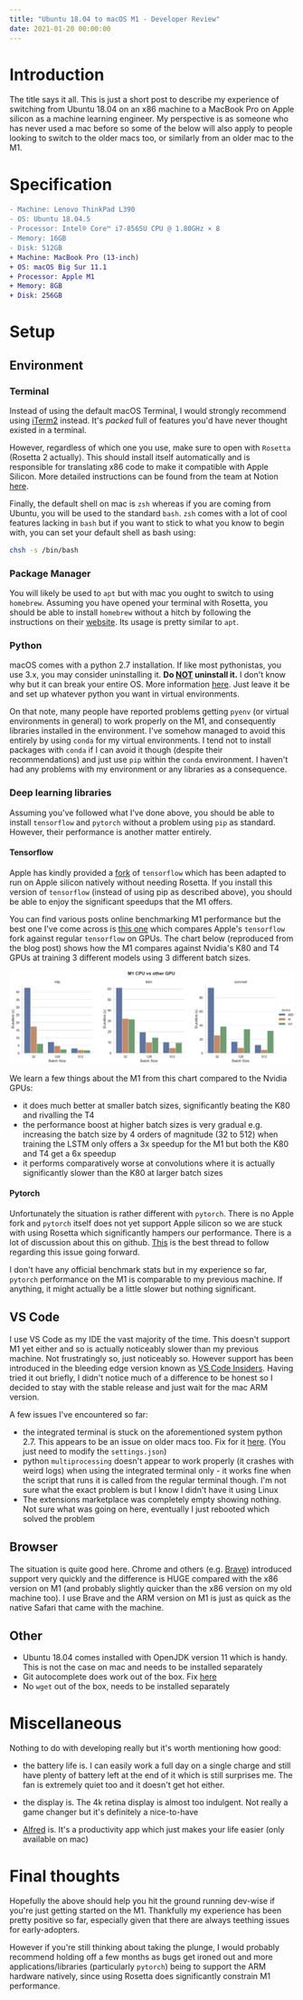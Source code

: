 ```yaml
---
title: "Ubuntu 18.04 to macOS M1 - Developer Review"
date: 2021-01-20 00:00:00
---
```


# Introduction

The title says it all. This is just a short post to describe my experience of switching from Ubuntu 18.04 on an x86 machine to a MacBook Pro on Apple silicon as a machine learning engineer. My perspective is as someone who has never used a mac before so some of the below will also apply to people looking to switch to the older macs too, or similarly from an older mac to the M1.

# Specification

```diff
- Machine: Lenovo ThinkPad L390
- OS: Ubuntu 18.04.5
- Processor: Intel® Core™ i7-8565U CPU @ 1.80GHz × 8
- Memory: 16GB
- Disk: 512GB
+ Machine: MacBook Pro (13-inch)
+ OS: macOS Big Sur 11.1
+ Processor: Apple M1
+ Memory: 8GB
+ Disk: 256GB
```

# Setup

## Environment

### Terminal

Instead of using the default macOS Terminal, I would strongly recommend using [iTerm2](https://iterm2.com/) instead. It's _packed_ full of features you'd have never thought existed in a terminal.

However, regardless of which one you use, make sure to open with `Rosetta` (Rosetta 2 actually). This should install itself automatically and is responsible for translating x86 code to make it compatible with Apple Silicon. More detailed instructions can be found from the team at Notion [here](https://www.notion.so/Run-x86-Apps-including-homebrew-in-the-Terminal-on-Apple-Silicon-8350b43d97de4ce690f283277e958602).

Finally, the default shell on mac is `zsh` whereas if you are coming from Ubuntu, you will be used to the standard `bash`. `zsh` comes with a lot of cool features lacking in `bash` but if you want to stick to what you know to begin with, you can set your default shell as bash using:

```bash
chsh -s /bin/bash
```

### Package Manager

You will likely be used to `apt` but with mac you ought to switch to using `homebrew`. Assuming you have opened your terminal with Rosetta, you should be able to install `homebrew` without a hitch by following the instructions on their [website](https://brew.sh/). Its usage is pretty similar to `apt`.

### Python

macOS comes with a python 2.7 installation. If like most pythonistas, you use 3.x, you may consider uninstalling it. **Do <ins>NOT</ins> uninstall it.** I don't know why but it can break your entire OS. More information [here](https://stackoverflow.com/questions/3819449/how-to-uninstall-python-2-7-on-a-mac-os-x-10-6-4). Just leave it be and set up whatever python you want in virtual environments.

On that note, many people have reported problems getting `pyenv` (or virtual environments in general) to work properly on the M1, and consequently libraries installed in the environment. I've somehow managed to avoid this entirely by using `conda` for my virtual environments. I tend not to install packages with `conda` if I can avoid it though (despite their recommendations) and just use `pip` within the `conda` environment. I haven't had any problems with my environment or any libraries as a consequence.

### Deep learning libraries

Assuming you've followed what I've done above, you should be able to install `tensorflow` and `pytorch` without a problem using `pip` as standard. However, their performance is another matter entirely.

#### **Tensorflow**

Apple has kindly provided a [fork](https://github.com/apple/tensorflow_macos) of `tensorflow` which has been adapted to run on Apple silicon natively without needing Rosetta. If you install this version of `tensorflow` (instead of using pip as described above), you should be able to enjoy the significant speedups that the M1 offers.

You can find various posts online benchmarking M1 performance but the best one I've come across is [this one](https://towardsdatascience.com/benchmark-m1-vs-xeon-vs-core-i5-vs-k80-and-t4-e3802f27421c) which compares Apple's `tensorflow` fork against regular `tensorflow` on GPUs. The chart below (reproduced from the blog post) shows how the M1 compares against Nvidia's K80 and T4 GPUs at training 3 different models using 3 different batch sizes.

<img class="blog_image" src="/images/m1-tensorflow.png">

We learn a few things about the M1 from this chart compared to the Nvidia GPUs:

- it does much better at smaller batch sizes, significantly beating the K80 and rivalling the T4
- the performance boost at higher batch sizes is very gradual e.g. increasing the batch size by 4 orders of magnitude (32 to 512) when training the LSTM only offers a 3x speedup for the M1 but both the K80 and T4 get a 6x speedup
- it performs comparatively worse at convolutions where it is actually significantly slower than the K80 at larger batch sizes

#### **Pytorch**

Unfortunately the situation is rather different with `pytorch`. There is no Apple fork and `pytorch` itself does not yet support Apple silicon so we are stuck with using Rosetta which significantly hampers our performance. There is a lot of discussion about this on github. [This](https://github.com/pytorch/pytorch/issues/47702) is the best thread to follow regarding this issue going forward.

I don't have any official benchmark stats but in my experience so far, `pytorch` performance on the M1 is comparable to my previous machine. If anything, it might actually be a little slower but nothing significant.

## VS Code

I use VS Code as my IDE the vast majority of the time. This doesn't support M1 yet either and so is actually noticeably slower than my previous machine. Not frustratingly so, just noticeably so. However support has been introduced in the bleeding edge version known as [VS Code Insiders](https://code.visualstudio.com/insiders/#osx). Having tried it out briefly, I didn't notice much of a difference to be honest so I decided to stay with the stable release and just wait for the mac ARM version.

A few issues I've encountered so far:

- the integrated terminal is stuck on the aforementioned system python 2.7. This appears to be an issue on older macs too. Fix for it [here](https://stackoverflow.com/questions/54582361/vscode-terminal-shows-incorrect-python-version-and-path-launching-terminal-from). (You just need to modify the `settings.json`)
- python `multiprocessing` doesn't appear to work properly (it crashes with weird logs) when using the integrated terminal only - it works fine when the script that runs it is called from the regular terminal though. I'm not sure what the exact problem is but I know I didn't have it using Linux
- The extensions marketplace was completely empty showing nothing. Not sure what was going on here, eventually I just rebooted which solved the problem

## Browser

The situation is quite good here. Chrome and others (e.g. [Brave](https://brave.com/)) introduced support very quickly and the difference is HUGE compared with the x86 version on M1 (and probably slightly quicker than the x86 version on my old machine too). I use Brave and the ARM version on M1 is just as quick as the native Safari that came with the machine.

## Other

- Ubuntu 18.04 comes installed with OpenJDK version 11 which is handy. This is not the case on mac and needs to be installed separately
- Git autocomplete does work out of the box. Fix [here](https://stackoverflow.com/questions/14970728/homebrew-s-git-not-using-completion)
- No `wget` out of the box, needs to be installed separately

# Miscellaneous

Nothing to do with developing really but it's worth mentioning how good:

- the battery life is. I can easily work a full day on a single charge and still have plenty of battery left at the end of it which is still surprises me. The fan is extremely quiet too and it doesn't get hot either.

- the display is. The 4k retina display is almost too indulgent. Not really a game changer but it's definitely a nice-to-have

- [Alfred](https://www.alfredapp.com/) is. It's a productivity app which just makes your life easier (only available on mac)

# Final thoughts

Hopefully the above should help you hit the ground running dev-wise if you're just getting started on the M1. Thankfully my experience has been pretty positive so far, especially given that there are always teething issues for early-adopters.

However if you're still thinking about taking the plunge, I would probably recommend holding off a few months as bugs get ironed out and more applications/libraries (particularly `pytorch`) being to support the ARM hardware natively, since using Rosetta does significantly constrain M1 performance.
